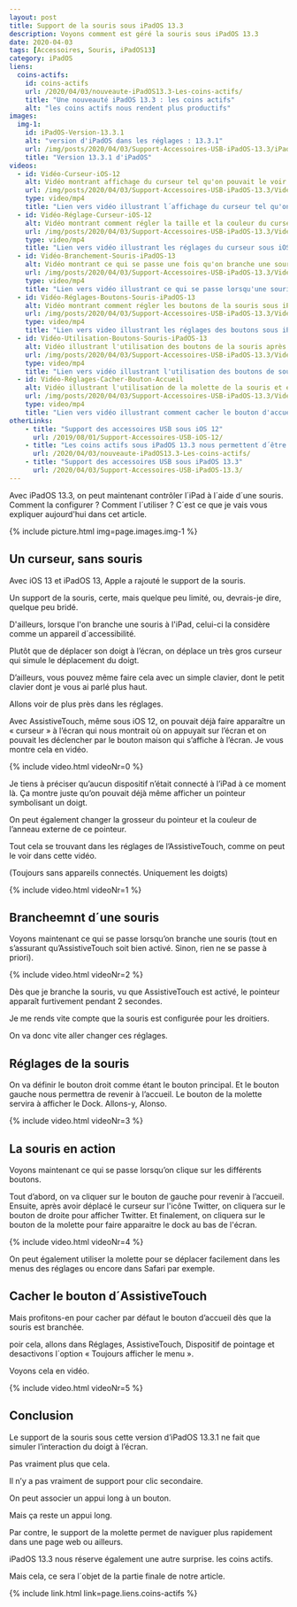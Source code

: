 ```yaml
---
layout: post
title: Support de la souris sous iPadOS 13.3
description: Voyons comment est géré la souris sous iPadOS 13.3
date: 2020-04-03
tags: [Accessoires, Souris, iPadOS13]
category: iPadOS
liens:
  coins-actifs:
    id: coins-actifs
    url: /2020/04/03/nouveaute-iPadOS13.3-Les-coins-actifs/
    title: "Une nouveauté iPadOS 13.3 : les coins actifs"
    alt: "les coins actifs nous rendent plus productifs"
images:
  img-1: 
    id: iPadOS-Version-13.3.1
    alt: "version d'iPadOS dans les réglages : 13.3.1"
    url: /img/posts/2020/04/03/Support-Accessoires-USB-iPadOS-13.3/iPadOS-Version-13.3.1.jpeg
    title: "Version 13.3.1 d'iPadOS"
videos: 
  - id: Vidéo-Curseur-iOS-12
    alt: Vidéo montrant affichage du curseur tel qu'on pouvait le voir sous iOS 12
    url: /img/posts/2020/04/03/Support-Accessoires-USB-iPadOS-13.3/Video-Curseur-iOS-12.mp4
    type: video/mp4
    title: "Lien vers vidéo illustrant l´affichage du curseur tel qu'on pouvait le voir sous iOS 12 avec Assistive Touch"
  - id: Vidéo-Réglage-Curseur-iOS-12
    alt: Vidéo montrant comment régler la taille et la couleur du curseur, tel qu'on pouvait le voir sous iOS 12
    url: /img/posts/2020/04/03/Support-Accessoires-USB-iPadOS-13.3/Video-Reglage-Curseur-iOS-12.mp4
    type: video/mp4
    title: "Lien vers vidéo illustrant les réglages du curseur sous iOS 12"
  - id: Vidéo-Branchement-Souris-iPadOS-13
    alt: Vidéo montrant ce qui se passe une fois qu'on branche une souris USB sous iPadOS 13
    url: /img/posts/2020/04/03/Support-Accessoires-USB-iPadOS-13.3/Video-Branchement-Souris-iPadOS-13.mp4
    type: video/mp4
    title: "Lien vers vidéo illustrant ce qui se passe lorsqu'une souris est branchée à iPadOS 13"
  - id: Vidéo-Réglages-Boutons-Souris-iPadOS-13
    alt: Vidéo montrant comment régler les boutons de la souris sous iPadOS 13
    url: /img/posts/2020/04/03/Support-Accessoires-USB-iPadOS-13.3/Video-Reglages-Boutons-Souris-iPadOS-13.mp4
    type: video/mp4
    title: "Lien vers video illustrant les réglages des boutons sous iPadOS 13"
  - id: Vidéo-Utilisation-Boutons-Souris-iPadOS-13
    alt: Vidéo illustrant l'utilisation des boutons de la souris après les avoir réglés sous iPadOS 13
    url: /img/posts/2020/04/03/Support-Accessoires-USB-iPadOS-13.3/Video-Utilisation-Boutons-Souris-iPadOS-13.mp4
    type: video/mp4
    title: "Lien vers vidéo illustrant l'utilisation des boutons de souris sous iPadOS 13.3"
  - id: Vidéo-Réglages-Cacher-Bouton-Accueil
    alt: Vidéo illustrant l'utilisation de la molette de la souris et expliquant où se rendre pour cacher le bouton d'accueil sous iPadOS 13
    url: /img/posts/2020/04/03/Support-Accessoires-USB-iPadOS-13.3/Video-Reglages-Cacher-Bouton-Accueil.mp4
    type: video/mp4
    title: "Lien vers vidéo illustrant comment cacher le bouton d'accueil"
otherLinks: 
    - title: "Support des accessoires USB sous iOS 12"
      url: /2019/08/01/Support-Accessoires-USB-iOS-12/
    - title: "Les coins actifs sous iPadOS 13.3 nous permettent d´être productif"
      url: /2020/04/03/nouveaute-iPadOS13.3-Les-coins-actifs/
    - title: "Support des accessoires USB sous iPadOS 13.3"
      url: /2020/04/03/Support-Accessoires-USB-iPadOS-13.3/
---
```


Avec iPadOS 13.3, on peut maintenant contrôler l´iPad à l´aide d´une souris.
Comment la configurer ?
Comment l´utiliser ?
C´est ce que je vais vous expliquer aujourd'hui dans cet article.

{% include picture.html img=page.images.img-1 %}


## Un curseur, sans souris


Avec iOS 13 et iPadOS 13, Apple a rajouté le support de la souris.

Un support de la souris, certe, mais quelque peu limité, ou, devrais-je dire, quelque peu bridé.

D'ailleurs, lorsque l'on branche une souris à l'iPad, celui-ci la considère comme un appareil d´accessibilité.

Plutôt que de déplacer son doigt à l’écran, on déplace un très gros curseur qui simule le déplacement du doigt.

D’ailleurs, vous pouvez même faire cela avec un simple clavier, dont le petit clavier dont je vous ai parlé plus haut. 

Allons voir de plus près dans les réglages.

Avec AssistiveTouch, même sous iOS 12, on pouvait déjà faire apparaître un « curseur » à l’écran 
qui nous montrait où on appuyait sur l’écran et on pouvait les déclencher par le bouton maison qui s’affiche à l’écran.
Je vous montre cela en vidéo.

{% include video.html 
    videoNr=0
%}

Je tiens à préciser qu’aucun dispositif n’était connecté à l’iPad à ce moment là.
Ça montre juste qu’on pouvait déjà même afficher un pointeur symbolisant un doigt.

On peut également changer la grosseur du pointeur et la couleur de l’anneau externe de ce pointeur. 

Tout cela se trouvant dans les réglages de l’AssistiveTouch, comme on peut le voir dans cette vidéo. 

(Toujours sans appareils  connectés. Uniquement les doigts)

{% include video.html 
    videoNr=1
%}

## Brancheemnt d´une souris

Voyons maintenant ce qui se passe lorsqu’on branche une souris 
(tout en s’assurant  qu’AssistiveTouch soit bien activé. Sinon, rien ne se passe à priori).

{% include video.html 
    videoNr=2
%}

Dès que je branche la souris, vu que AssistiveTouch est activé, le pointeur apparaît furtivement pendant 2 secondes.

Je me rends vite compte que la souris est configurée pour les droitiers.

On va donc vite aller changer ces réglages.

## Réglages de la souris

On va définir le bouton droit comme étant le bouton principal. 
Et le bouton gauche nous permettra de revenir à l’accueil.
Le bouton de la molette servira à afficher le Dock.
Allons-y, Alonso.

{% include video.html 
    videoNr=3
%}

## La souris en action

Voyons maintenant ce qui se passe lorsqu’on clique sur les différents boutons.

Tout d’abord, on va cliquer sur le bouton de gauche pour revenir à l’accueil.
Ensuite, après avoir déplacé le curseur sur l'icône Twitter, 
on cliquera sur le bouton de droite pour afficher Twitter. 
Et finalement, on cliquera sur le bouton de la molette pour faire apparaitre le dock au bas de l'écran.

{% include video.html 
    videoNr=4
%}

On peut également utiliser la molette pour se déplacer 
facilement dans les menus des réglages ou encore dans Safari par exemple.

## Cacher le bouton d´AssistiveTouch

Mais profitons-en pour cacher par défaut le bouton d’accueil dès que la souris est branchée.

poir cela, allons dans Réglages, AssistiveTouch, Dispositif de pointage
et desactivons l´option « Toujours afficher le menu ».

Voyons cela en vidéo.

{% include video.html 
    videoNr=5
%}

## Conclusion

Le support de la souris sous cette version d’iPadOS 13.3.1 
ne fait que simuler l’interaction du doigt à l’écran. 

Pas vraiment plus que cela. 

Il n’y a pas vraiment de support pour clic secondaire. 

On peut associer un appui long à un bouton. 

Mais ça reste un appui long.

Par contre, le support de la molette permet de naviguer plus rapidement dans une page web ou ailleurs.

iPadOS 13.3 nous réserve également une autre surprise.
les coins actifs.

Mais cela, ce sera l´objet de la partie finale de notre article.

{% include link.html 
    link=page.liens.coins-actifs
%}



